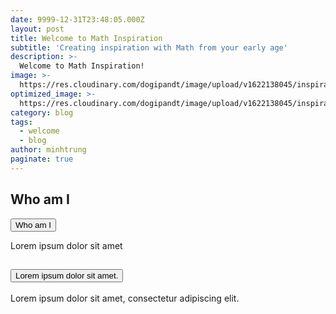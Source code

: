 ```yaml
---
date: 9999-12-31T23:48:05.000Z
layout: post
title: Welcome to Math Inspiration
subtitle: 'Creating inspiration with Math from your early age'
description: >-
  Welcome to Math Inspiration!
image: >-
  https://res.cloudinary.com/dogipandt/image/upload/v1622138045/inspiration_qkzh0y.jpg
optimized_image: >-
  https://res.cloudinary.com/dogipandt/image/upload/v1622138045/inspiration_qkzh0y.jpg
category: blog
tags:
  - welcome
  - blog
author: minhtrung
paginate: true
---
```

## Who am I
<button class="accordion"> Who am I </button>
<div class="accordion-content">
  <p>Lorem ipsum dolor sit amet</p>
</div>

<script>
  new Accordion('.accordion-container');
</script>
<div class="accordion-container">
  <div class="ac">
    <h2 class="ac-header">
      <button class="ac-trigger">Lorem ipsum dolor sit amet.</button>
    </h2>
    <div class="ac-panel">
      <p class="ac-text">Lorem ipsum dolor sit amet, consectetur adipiscing elit.</p>
    </div>
  </div>